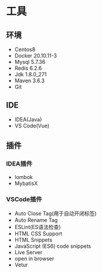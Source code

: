 # 工具
## 环境
- Centos8
- Docker 20.10.11-3
- Mysql 5.7.36
- Redis 6.2.6
- Jdk 1.8.0_271
- Maven 3.6.3
- Git

## IDE
- IDEA(Java)
- VS Code(Vue)

## 插件
### IDEA插件
- lombok
- MybatisX

### VSCode插件
- Auto Close Tag(用于自动开闭标签)
- Auto Rename Tag
- ESLint(ES语法检查)
- HTML CSS Support
- HTML Snippets
- JavaScript (ES6) code snippets
- Live Server
- open in browser
- Vetur